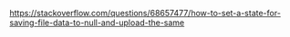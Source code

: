 https://stackoverflow.com/questions/68657477/how-to-set-a-state-for-saving-file-data-to-null-and-upload-the-same